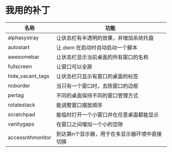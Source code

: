 # 我用的补丁

| 名称             | 功能                                          |
| ---------------- | --------------------------------------------- |
| alphasystray     | 让状态栏有半透明的效果，并增加系统托盘        |
| autostart        | 让 dwm 在启动时自动启动一个脚本               |
| awesomebar       | 让状态栏显示当前桌面的所有窗口的名称          |
| fullscreen       | 让窗口可以全屏                                |
| hide_vacant_tags | 让状态栏只显示有窗口的桌面的标签              |
| noborder         | 当只有一个窗口时，去除窗口的边框              |
| pertag           | 不同的桌面保持不同的窗口管理方式              |
| rotatestack      | 能调整窗口摆放顺序                            |
| scratchpad       | 能临时打开一个小窗口并在任意桌面都能显示      |
| vanitygaps       | 在窗口之间增加一个小的空隙                    |
| accessnthmonitor | 到达第n个显示器，用于在多显示器环境中直接切换 |
